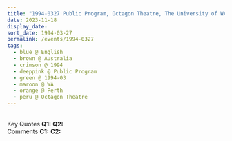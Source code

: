 ```yaml
---
title: "1994-0327 Public Program, Octagon Theatre, The University of WA, 35 Stirling Hwy, Crawley, Perth, WA, Australia"
date: 2023-11-18
display_date: 
sort_date: 1994-03-27
permalink: /events/1994-0327
tags:
  - blue @ English
  - brown @ Australia
  - crimson @ 1994
  - deeppink @ Public Program
  - green @ 1994-03
  - maroon @ WA
  - orange @ Perth
  - peru @ Octagon Theatre
---
```


<br>

<wave-list>
  <list-title color="DarkSeaGreen" width="55">Key Quotes</list-title>
  <list-item color="BlanchedAlmond" width="280"><b>Q1:</b> <i></i></list-item>
  <list-item color="Lavender" width="280"><b>Q2:</b> <i></i></list-item>
</wave-list>

<br>

<wave-list>
  <list-title color="DarkSeaGreen" width="55">Comments</list-title>
  <list-item color="BlanchedAlmond" width="280"><b>C1:</b> <i></i></list-item>
  <list-item color="Lavender" width="280"><b>C2:</b> <i></i></list-item>
</wave-list>